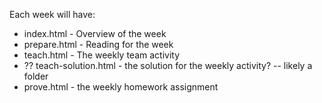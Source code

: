 Each week will have:

* index.html - Overview of the week
* prepare.html - Reading for the week
* teach.html - The weekly team activity
* ?? teach-solution.html - the solution for the weekly activity? -- likely a folder
* prove.html - the weekly homework assignment
